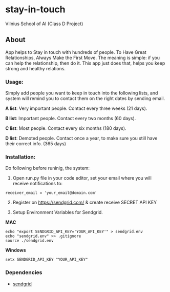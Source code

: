 # stay-in-touch
Vilnius School of AI (Class D Project)

## About
App helps to Stay in touch with hundreds of people. To Have Great Relationships, Always Make the First Move. The meaning is simple: if you can help the relationship, then do it. This app just does that, helps you keep strong and healthy relations. 

### Usage: 

Simply add people you want to keep in touch into the following lists, and system will remind you to contact them on the right dates by sending email.

**A list**: Very important people. Contact every three weeks (21 days).

**B list**: Important people. Contact every two months (60 days). 

**C list**: Most people. Contact every six months (180 days). 

**D list**: Demoted people. Contact once a year, to make sure you still have their correct info. (365 days)


### Installation: 

Do following before runinig, the system:

1. Open run.py file in your code editor, set your email where you will receive notifications to: 

`receiver_email = 'your_email@domain.com'`

2. Register on https://sendgrid.com/ & create receive SECRET API KEY

3. Setup Environment Variables for Sendgrid. 

**MAC**

```
echo "export SENDGRID_API_KEY='YOUR_API_KEY'" > sendgrid.env
echo "sendgrid.env" >> .gitignore
source ./sendgrid.env
```

**Windows**

`setx SENDGRID_API_KEY "YOUR_API_KEY"`

### Dependencies
* [sendgrid](https://github.com/sendgrid/sendgrid-python)

